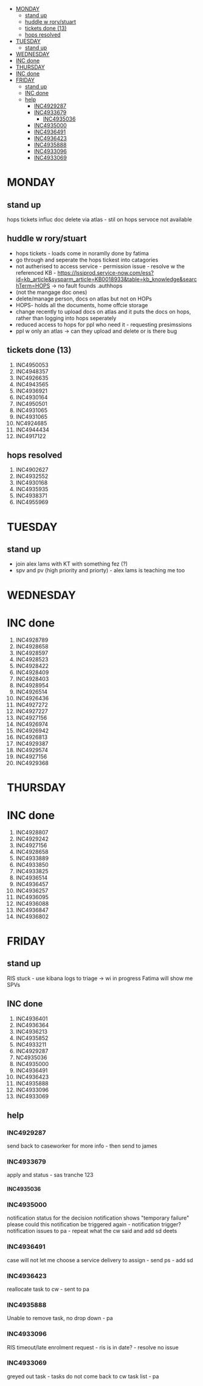 
- [MONDAY](#monday)
  - [stand up](#stand-up)
  - [huddle w rory/stuart](#huddle-w-rorystuart)
  - [tickets done (13)](#tickets-done-13)
  - [hops resolved](#hops-resolved)
- [TUESDAY](#tuesday)
  - [stand up](#stand-up-1)
- [WEDNESDAY](#wednesday)
- [INC done](#inc-done)
- [THURSDAY](#thursday)
- [INC done](#inc-done-1)
- [FRIDAY](#friday)
  - [stand up](#stand-up-2)
  - [INC done](#inc-done-2)
  - [help](#help)
    - [INC4929287](#inc4929287)
    - [INC4933679](#inc4933679)
      - [INC4935036](#inc4935036)
    - [INC4935000](#inc4935000)
    - [INC4936491](#inc4936491)
    - [INC4936423](#inc4936423)
    - [INC4935888](#inc4935888)
    - [INC4933096](#inc4933096)
    - [INC4933069](#inc4933069)

# MONDAY 
## stand up
hops tickets influc
doc delete via atlas - stil on hops 
servoce not available 

## huddle w rory/stuart
- hops tickets - loads come in noramlly done by fatima
- go through and seperate the hops tickest into catagories 
- not autherised to access service - permission issue - resolve w the referenced KB - https://lssiprod.service-now.com/ess?id=kb_article&sysparm_article=KB0018933&table=kb_knowledge&searchTerm=HOPS -> no fault founds .authhops
- (not the mangage doc ones)
- delete/manage person, docs on atlas but not on HOPs
- HOPS- holds all the documents, home offcie storage 
- change recently to upload docs on atlas and it puts the docs on hops, rather than logging into hops seperately
- reduced access to hops for ppl who need it - requesting presimssions
- ppl w only an atlas -> can they upload and delete or is there bug


## tickets done (13)
1. INC4950053
2. INC4948357
3. INC4926635
4. INC4943565
5. INC4936921
6. INC4930164
7. INC4950501
8. INC4931065
9. INC4931065
10. NC4924685
11. INC4944434
12. INC4917122


## hops resolved 
1. INC4902627
2. INC4932552
3. INC4930168
4. INC4935935
5. INC4938371
6. INC4955969

# TUESDAY 
## stand up
- join alex lams with KT with something fez (?)
- spv and pv (high priority and priorty) - alex lams is teaching me too

# WEDNESDAY 

# INC done 
1. INC4928789
2. INC4928658
3. INC4928597
4. INC4928523
5. INC4928422
6. INC4928409
7. INC4928403
8. INC4928954
9. INC4926514
10. INC4926436
11. INC4927272
12. INC4927227
13. INC4927156
14. INC4926974
15. INC4926942
16. INC4926813
17. INC4929387
18. INC4929574
19. INC4927156
20. INC4929368


# THURSDAY 
# INC done
1. INC4928807
2. INC4929242
3. INC4927156
4. INC4928658
5. INC4933889
6. INC4933850
7. INC4933825
8. INC4936514
9. INC4936457
10. INC4936257
11. INC4936095
12. INC4936088
13. INC4936847
14. INC4936802


# FRIDAY 
## stand up

RIS stuck - use kibana logs to triage -> wi in progress
Fatima will show me SPVs

## INC done
1. INC4936401
2. INC4936364
3. INC4936213
4. INC4935852
5. INC4933211
6. INC4929287
7. NC4935036
8. INC4935000
9. INC4936491
10. INC4936423
11. INC4935888
12. INC4933096
13. INC4933069



## help
### INC4929287
send back to caseworker for more info - then send to james 

### INC4933679
apply and status - sas tranche 123 

#### INC4935036


### INC4935000
notification status for the decision notification shows "temporary failure" please could this notification be triggered again - notification trigger?
notification issues to pa - repeat what the cw said and add sd deets

### INC4936491
case will not let me choose a service delivery to assign - send ps - add sd

### INC4936423
reallocate task to cw - sent to pa

### INC4935888
Unable to remove task, no drop down - pa

### INC4933096
RIS timeout/late enrolment request - ris is in date? - resolve no issue

### INC4933069
greyed out task - tasks do not come back to cw task list - pa 















